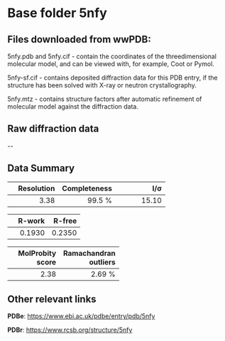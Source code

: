 # Base folder 5nfy

## Files downloaded from wwPDB:

5nfy.pdb and 5nfy.cif - contain the coordinates of the threedimensional molecular model, and can be viewed with, for example, Coot or Pymol.

5nfy-sf.cif - contains deposited diffraction data for this PDB entry, if the structure has been solved with X-ray or neutron crystallography.

5nfy.mtz - contains structure factors after automatic refinement of molecular model against the diffraction data.

## Raw diffraction data

--<br> 

## Data Summary
|   | Resolution | Completeness| I/$\boldsymbol{\sigma}$ |
|---|-------------:|----------------:|--------------:|
|   |3.38|99.5  %|<img width=50/>15.10|

|   | **R-work**| **R-free**   
|---|-------------:|----------------:|           
||0.1930|0.2350|

|   |**MolProbity<br>score**| **Ramachandran<br>outliers** 
|---|-------------:|----------------:|
||2.38|2.69 %|

## Other relevant links 
**PDBe**:  https://www.ebi.ac.uk/pdbe/entry/pdb/5nfy
 
**PDBr**: https://www.rcsb.org/structure/5nfy 

